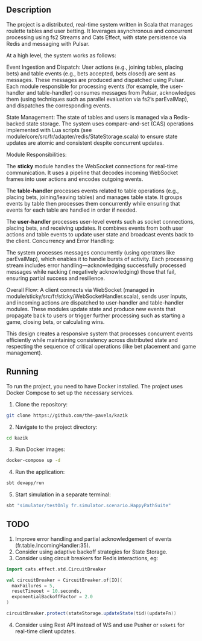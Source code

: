 ## Description 

The project is a distributed, real-time system written in Scala that manages roulette tables and user betting. It
leverages asynchronous and concurrent processing using fs2 Streams and Cats Effect, with state persistence via Redis and
messaging with Pulsar.

At a high level, the system works as follows:

Event Ingestion and Dispatch:
User actions (e.g., joining tables, placing bets) and table events (e.g., bets accepted, bets closed) are sent as
messages. These messages are produced and dispatched using Pulsar. Each module responsible for processing events (for
example, the user-handler and table-handler) consumes messages from Pulsar, acknowledges them (using techniques such as
parallel evaluation via fs2’s parEvalMap), and dispatches the corresponding events.

State Management:
The state of tables and users is managed via a Redis-backed state storage. The system uses compare-and-set (CAS)
operations implemented with Lua scripts (see module/core/src/fr/adapter/redis/StateStorage.scala) to ensure state
updates are atomic and consistent despite concurrent updates.

Module Responsibilities:

The **sticky** module handles the WebSocket connections for real-time communication. It uses a pipeline that decodes
incoming WebSocket frames into user actions and encodes outgoing events.

The **table-handler** processes events related to table operations (e.g., placing bets, joining/leaving tables) and manages
table state. It groups events by table then processes them concurrently while ensuring that events for each table are
handled in order if needed.

The **user-handler** processes user-level events such as socket connections, placing bets, and receiving updates. It
combines events from both user actions and table events to update user state and broadcast events back to the client.
Concurrency and Error Handling:

The system processes messages concurrently (using operators like parEvalMap), which enables it to handle bursts of
activity. Each processing stream includes error handling—acknowledging successfully processed messages while nacking (
negatively acknowledging) those that fail, ensuring partial success and resilience.

Overall Flow:
A client connects via WebSocket (managed in module/sticky/src/fr/sticky/WebSocketHandler.scala), sends user inputs, and
incoming actions are dispatched to user-handler and table-handler modules. These modules update state and produce new
events that propagate back to users or trigger further processing such as starting a game, closing bets, or calculating
wins.

This design creates a responsive system that processes concurrent events efficiently while maintaining consistency
across distributed state and respecting the sequence of critical operations (like bet placement and game management).

## Running
To run the project, you need to have Docker installed. The project uses Docker Compose to set up the necessary services.
1. Clone the repository:
```bash
git clone https://github.com/the-pavels/kazik
```
2. Navigate to the project directory:
```bash
cd kazik
```
3. Run Docker images:
```bash
docker-compose up -d
```
4. Run the application:
```bash
sbt devapp/run
```
5. Start simulation in a separate terminal:
```bash
sbt "simulator/testOnly fr.simulator.scenario.HappyPathSuite"
```

## TODO
1. Improve error handling and partial acknowledgement of events (fr.table.IncomingHandler:35).
2. Consider using adaptive backoff strategies for State Storage.
3. Consider using circuit breakers for Redis interactions, eg:
```scala
import cats.effect.std.CircuitBreaker

val circuitBreaker = CircuitBreaker.of[IO](
  maxFailures = 5,
  resetTimeout = 10.seconds,
  exponentialBackoffFactor = 2.0
)

circuitBreaker.protect(stateStorage.updateState(tid)(updateFn))
```
4. Consider using Rest API instead of WS and use Pusher or `soketi` for real-time client updates.